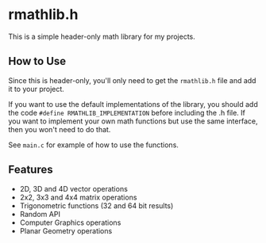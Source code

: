 # rmathlib.h

This is a simple header-only math library for my projects.

## How to Use

Since this is header-only, you'll only need to get the <code>rmathlib.h</code> file and add it to your project.

If you want to use the default implementations of the library, you should add the code <code>#define RMATHLIB_IMPLEMENTATION</code> before including the .h file. If you want to implement your own math functions but use the same interface, then you won't need to do that.

See <code>main.c</code> for example of how to use the functions.

## Features

- 2D, 3D and 4D vector operations
- 2x2, 3x3 and 4x4 matrix operations
- Trigonometric functions (32 and 64 bit results)
- Random API
- Computer Graphics operations
- Planar Geometry operations